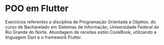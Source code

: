 # POO em Flutter
Exercícios referentes a disciplina de Programação Orientada a Objetos. do curso de Bacharelado em Sistemas de Informação, Universidade Federal do Rio Grande do Norte.
Abordagem de receitas estilo CookBook, utilizando a linguagem Dart e o framework Flutter.
